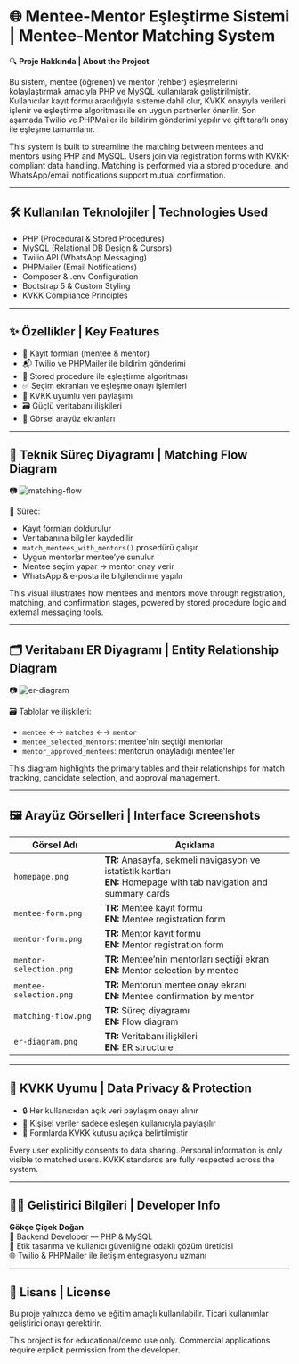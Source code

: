 # 🌐 Mentee-Mentor Eşleştirme Sistemi | Mentee-Mentor Matching System

🔍 **Proje Hakkında | About the Project**

Bu sistem, mentee (öğrenen) ve mentor (rehber) eşleşmelerini kolaylaştırmak amacıyla PHP ve MySQL kullanılarak geliştirilmiştir. Kullanıcılar kayıt formu aracılığıyla sisteme dahil olur, KVKK onayıyla verileri işlenir ve eşleştirme algoritması ile en uygun partnerler önerilir. Son aşamada Twilio ve PHPMailer ile bildirim gönderimi yapılır ve çift taraflı onay ile eşleşme tamamlanır.

This system is built to streamline the matching between mentees and mentors using PHP and MySQL. Users join via registration forms with KVKK-compliant data handling. Matching is performed via a stored procedure, and WhatsApp/email notifications support mutual confirmation.

---

## 🛠️ Kullanılan Teknolojiler | Technologies Used

- PHP (Procedural & Stored Procedures)
- MySQL (Relational DB Design & Cursors)
- Twilio API (WhatsApp Messaging)
- PHPMailer (Email Notifications)
- Composer & .env Configuration
- Bootstrap 5 & Custom Styling
- KVKK Compliance Principles

---

## ✨ Özellikler | Key Features

- 🧾 Kayıt formları (mentee & mentor)
- 📬 Twilio ve PHPMailer ile bildirim gönderimi
- 🔁 Stored procedure ile eşleştirme algoritması
- ✅ Seçim ekranları ve eşleşme onayı işlemleri
- 🔐 KVKK uyumlu veri paylaşımı
- 🗃️ Güçlü veritabanı ilişkileri
- 📸 Görsel arayüz ekranları

---
## 🧠 Teknik Süreç Diyagramı | Matching Flow Diagram

📷 ![matching-flow](images/matching-flow.png)

🔄 Süreç:
- Kayıt formları doldurulur
- Veritabanına bilgiler kaydedilir
- `match_mentees_with_mentors()` prosedürü çalışır
- Uygun mentorlar mentee’ye sunulur
- Mentee seçim yapar → mentor onay verir
- WhatsApp & e-posta ile bilgilendirme yapılır

This visual illustrates how mentees and mentors move through registration, matching, and confirmation stages, powered by stored procedure logic and external messaging tools.

---

## 🗂️ Veritabanı ER Diyagramı | Entity Relationship Diagram

📷 ![er-diagram](images/er-diagram.png)

🗃️ Tablolar ve ilişkileri:
- `mentee` ←→ `matches` ←→ `mentor`
- `mentee_selected_mentors`: mentee'nin seçtiği mentorlar
- `mentor_approved_mentees`: mentorun onayladığı mentee'ler

This diagram highlights the primary tables and their relationships for match tracking, candidate selection, and approval management.

---

## 🖼️ Arayüz Görselleri | Interface Screenshots

| Görsel Adı               | Açıklama |
|--------------------------|----------|
| `homepage.png`           | **TR:** Anasayfa, sekmeli navigasyon ve istatistik kartları<br>**EN:** Homepage with tab navigation and summary cards |
| `mentee-form.png`        | **TR:** Mentee kayıt formu<br>**EN:** Mentee registration form |
| `mentor-form.png`        | **TR:** Mentor kayıt formu<br>**EN:** Mentor registration form |
| `mentor-selection.png`   | **TR:** Mentee’nin mentorları seçtiği ekran<br>**EN:** Mentor selection by mentee |
| `mentee-selection.png`   | **TR:** Mentorun mentee onay ekranı<br>**EN:** Mentee confirmation by mentor |
| `matching-flow.png`      | **TR:** Süreç diyagramı<br>**EN:** Flow diagram |
| `er-diagram.png`         | **TR:** Veritabanı ilişkileri<br>**EN:** ER structure |

---

## 🔐 KVKK Uyumu | Data Privacy & Protection

- 🔒 Her kullanıcıdan açık veri paylaşım onayı alınır
- 🧭 Kişisel veriler sadece eşleşen kullanıcıyla paylaşılır
- 📜 Formlarda KVKK kutusu açıkça belirtilmiştir

Every user explicitly consents to data sharing. Personal information is only visible to matched users. KVKK standards are fully respected across the system.

---

## 👩‍💻 Geliştirici Bilgileri | Developer Info

**Gökçe Çiçek Doğan**  
🔧 Backend Developer — PHP & MySQL  
🎯 Etik tasarıma ve kullanıcı güvenliğine odaklı çözüm üreticisi  
🌐 Twilio & PHPMailer ile iletişim entegrasyonu uzmanı

---

## 📄 Lisans | License

Bu proje yalnızca demo ve eğitim amaçlı kullanılabilir. Ticari kullanımlar geliştirici onayı gerektirir.

This project is for educational/demo use only. Commercial applications require explicit permission from the developer.
